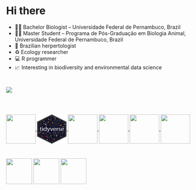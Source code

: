 # Hi there

- 🧑‍🎓 Bachelor Biologist – Universidade Federal de Pernambuco, Brazil
- 🧑‍🎓 Master Student – Programa de Pós-Graduação em Biologia Animal, Universidade Federal de Pernambuco, Brazil
- 🐸 Brazilian herpertologist
- ♻️ Ecology researcher
- 💻 R programmer
- 📈 Interesting in biodiversity and environmental data science

#

<div>
  <a href="https://github.com/Edbbioeco">
  <img heigth="180cm" src="https://github-readme-stats.vercel.app/api?username=Edbbioeco&show_icons=true&theme=dark"/>
</div>

#

<div style="display: inline_block"><br>
  <img align="center" height="80" width="80" src="https://cdn.jsdelivr.net/gh/devicons/devicon/icons/r/r-original.svg"/>
  <img align="center" height="80" width="80" src="https://github.com/rstudio/hex-stickers/blob/main/SVG/tidyverse.svg">
  <img align="center" height="80" width="80" src="https://i.imgur.com/l531sOW.png">
  <img align="center" height="80" width="80" src="https://pbs.twimg.com/media/EVBsvxoX0AEUEsE.png">
  <img align="center" height="80" width="80" src="https://rspatial.github.io/terra/logo.png">
  <img align="center" height="80" width="80" src="https://upload.wikimedia.org/wikipedia/commons/thumb/e/e7/Opera_GX_Icon.svg/2048px-Opera_GX_Icon.svg.png">
</div>

#


<div> 
  <a href="https://www.instagram.com/edbbio/" target="_blank"><img align="center" height="70" width="70" src="https://upload.wikimedia.org/wikipedia/commons/thumb/5/58/Instagram-Icon.png/1200px-Instagram-Icon.png" target="_blank"></a>
  <a href = "mailto:edsonbbiologia@gmail.com"><img align="center" height="70" width="70" src="https://upload.wikimedia.org/wikipedia/commons/thumb/7/7e/Gmail_icon_%282020%29.svg/2560px-Gmail_icon_%282020%29.svg.png" target="_blank"></a>
  <a href = "https://buscatextual.cnpq.br/buscatextual/visualizacv.do"><img align="center" height="70" width="70" src="https://www.ufpb.br/ppgs/contents/imagens/logo-lattes.png/@@images/aed78269-8ef2-4e2b-9f8a-a687fba40bfd.png" target="_blank"></a>
</div>
